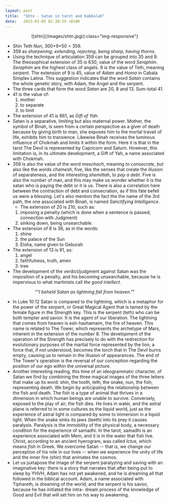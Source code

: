 ```yaml
---
layout: post
title:  "Shtn - Satan in tarot and Kabbalah"
date:   2023-03-05 02:30:19 +0100
---
```


<center> ![shtn](/images/shtn.jpg){:class="img-responsive"} </center>


- Shin Teth Nun, 300+9+50 = 359.
- 359 as *sharpening*, *extending*, *rejecting*, *being sharp*, *having thorns*.
- Using the technique of articulation 359 can be grouped into 35 and 9. The theosophical extension of 35 is 630, value of the word *Seraphim*. *Seraphim* are the highest class of angels. 
9 is the value of Teth, meaning *serpent*. The extension of 9 is 45, value of *Adam* and *Homo* in Cabala Simplex Latina. This suggestion indicates that the word *Satan* contains the whole genetic story, with Adam, the Angel and the serpent.
- The three cards that form the word *Satan* are 20, 8 and 13. Sum-total 41.
- 41 is the value of:
  1. mother
  2. to separate
  3. to limit
- The extension of 41 is 861, as *Gift of Yah*.
- Satan is a separative, limiting but also maternal power. Mother, the symbol of Binah, is seen from a certain perspective as a giver of death because by giving birth to man, she exposes him to the mortal travail of life, exhibits him to transience. Likewise Binah receives the luminous influence of Chokmah and limits it within the form. Here it is that in the tarot The Devil is represented by Capricorn and Saturn. However, this limitation is, in its ultimate development, a Gift of Yah, a name associated with Chokmah. 
- 359 is also the value of the word *maschach*, meaning *to consecrate*, but also like the words *chamesh*, five, like the senses that create the illusion of separateness, and the interesting *shemittah*, *to pay a debt*. Five is also the number of man, and this may make us wonder whether it is the satan who is paying the debt or it is us. There is also a correlation here between the contraction of debt and consecration, as if this fate befell us were a blessing. Let's also mention the fact the the name of the 3rd path, the one associated with Binah, is named *Sanctifying Intelligence*.
  - The extension of 20 is 210, such as:
  1. imposing a penalty (which is done when a sentence is passed; connection with Judgment)
  2. sinking down, being unsearchable.
- The extension of 8 is 36, as in the words:
  1. shine
  2. the palace of the Sun
  3. Eloha, name given to Geburah
- The extension of 13 is 91, as:
  1. angel
  2. faithfulness, truth, amen
  3. tree
- The development of the verdict/judgment against Satan was the imposition of a penalty, and his becoming unsearchable, because he is impervious to what martinists call *the good intellect*.

<center><q><em>"I beheld Satan as lightning fall from heaven."</em></q></center>

- In Luke 10:12 Satan is compared to the lightning, which is a metaphor for the power of the serpent, or Great Magical Agent that is tamed by the female figure in the Strength key. This is the serpent (teth) who can be both tempter and savior. It is the agent of our liberation. The lightning that comes from heaven is esh-hashamaim, the fire of heaven. This name is related to The Tower, which represents the archetype of Mars, inherent in the extension of the number 8. The development of the operation of the Strength has precisely to do with the redirection for evolutionary purposes of the martial force represented by the lion, a force that, if not understood, becomes the torch that in The Devil burns empty, causing us to remain in the illusion of appearances. The end of The Tower's operation is the reversal of our conception regarding the position of our ego within the universal picture.
- Another interesting reading, this time of an ideogrammatic character, of Satan we find by combining the three magical images of the three letters that make up its word: shin, the tooth, teth, the snake, nun, the fish, representing death.
  We begin by anticipating the relationship between the fish and death. The fish is a type of animal that thrives in a dimension in which human beings are unable to survive. Conversely, exposed to the play of air, the fish dies. He lives in water, and the astral plane is referred to in some cultures as the liquid world, just as the experience of astral light is compared by some to immersion in a liquid light.
  When the snake sinks its jaws (teeth) into its prey it causes paralysis. Paralysis is the immobility of the physical body, a necessary condition for the experience of samadhi. In the tarot, samadhi is an experience associated with Mem, and it is in the water that fish live. Christ, according to an ancient hyerogram, was called *Ictus*, which means *fish* in Greek. We overcome Satan -- that is, we change our perception of his role in our lives -- when we experience the unity of life and the inner fire (shin) that animates the cosmos. 
 - Let us juxtapose the image of the serpent paralyzing and saving with an imaginative key: there is a story that narrates that after being put to sleep by YHVH, Adam has not yet awakened, and he is dreaming all that followed in the biblical account. Adam, a name associated with Tiphareth, is dreaming of the world, and the serpent is his savior, because he has initiated the intra- dream process of the knowledge of Good and Evil that will set him on his way to awakening.


